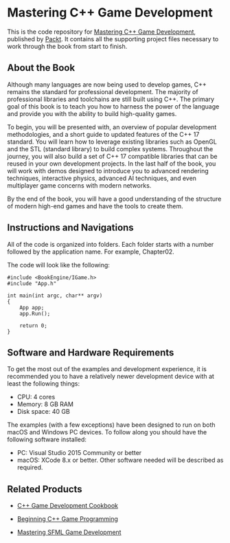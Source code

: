 
# 	Mastering C++ Game Development
This is the code repository for [Mastering C++ Game Development](https://www.packtpub.com/game-development/mastering-c-game-development?utm_source=github&utm_medium=repository&utm_content=9781788629225), published by [Packt](https://www.packtpub.com). It contains all the supporting project files necessary to work through the book from start to finish.

## About the Book
Although many languages are now being used to develop games, C++ remains the standard for professional development. The majority of professional libraries and toolchains are still built using C++. The primary goal of this book is to teach you how to harness the power of the language and provide you with the ability to build high-quality games.

To begin, you will be presented with, an overview of popular development methodologies, and a short guide to updated features of the C++ 17 standard. You will learn how to leverage existing libraries such as OpenGL and the STL (standard library) to build complex systems. Throughout the journey, you will also build a set of C++ 17 compatible libraries that can be reused in your own development projects. In the last half of the book, you will work with demos designed to introduce you to advanced rendering techniques, interactive physics, advanced AI techniques, and even multiplayer game concerns with modern networks.

By the end of the book, you will have a good understanding of the structure of modern high-end games and have the tools to create them.

## Instructions and Navigations
All of the code is organized into folders. Each folder starts with a number followed by the application name. For example, Chapter02.

The code will look like the following:
```
#include <BookEngine/IGame.h>
#include "App.h"

int main(int argc, char** argv)
{
	App app;
	app.Run();

	return 0;
}
```
## Software and Hardware Requirements

To get the most out of the examples and development experience, it is recommended you to have a relatively newer development device with at least the following things:
* CPU: 4 cores
* Memory: 8 GB RAM
* Disk space: 40 GB

The examples (with a few exceptions) have been designed to run on both macOS and Windows PC devices.
To follow along you should have the following software installed:

* PC: Visual Studio 2015 Community or better
* macOS: XCode 8.x or better.
Other software needed will be described as required.

## Related Products
* [C++ Game Development Cookbook](https://www.packtpub.com/game-development/c-game-development-cookbook?utm_source=github&utm_medium=repository&utm_content=9781785882722)

* [Beginning C++ Game Programming](https://www.packtpub.com/game-development/beginning-c-game-programming?utm_source=github&utm_medium=repository&utm_content=9781786466198)

* [Mastering SFML Game Development](https://www.packtpub.com/game-development/mastering-sfml-game-development?utm_source=github&utm_medium=repository&utm_content=9781786469885)
